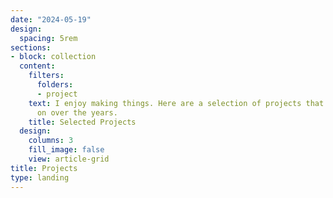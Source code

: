 ```yaml
---
date: "2024-05-19"
design:
  spacing: 5rem
sections:
- block: collection
  content:
    filters:
      folders:
      - project
    text: I enjoy making things. Here are a selection of projects that I have worked
      on over the years.
    title: Selected Projects
  design:
    columns: 3
    fill_image: false
    view: article-grid
title: Projects
type: landing
---
```


